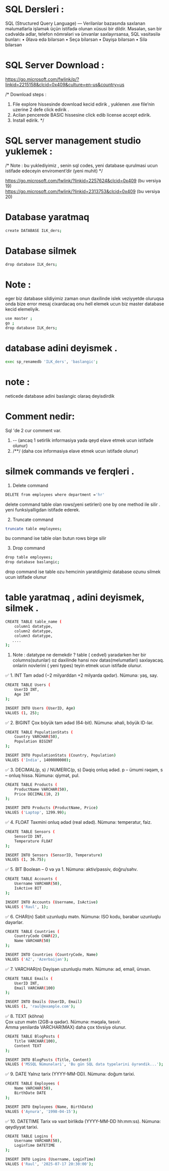 #  SQL Dersleri :


SQL (Structured Query Language) — Verilənlər bazasında saxlanan məlumatlarla 
işləmək üçün istifadə olunan xüsusi bir dildir.
Məsələn, sən bir cədvəldə adlar, telefon nömrələri və ünvanlar saxlayırsansa, SQL vasitəsilə bunları:
•	Əlavə edə bilərsən
•	Seçə bilərsən
•	Dəyişə bilərsən
•	Silə bilərsən




# SQL Server Download :
https://go.microsoft.com/fwlink/p/?linkid=2215158&clcid=0x409&culture=en-us&country=us

/*
Download steps : 
1. File explore hissesinde download kecid edirik , yuklenen .exe file’nin uzerine 2 defe click edirik . 
2. Acilan pencerede BASIC hissesine click edib license accept edirik. 
3. Install edirik.
*/

# SQL server management studio yuklemek :
/*
Note : bu yuklediyimiz , senin sql codes, yeni database qurulmasi ucun istifade edeceyin enviroment’dir (yeni muhit)
*/

https://go.microsoft.com/fwlink/?linkid=2257624&clcid=0x409  (bu versiya 19)
<br>
https://go.microsoft.com/fwlink/?linkid=2313753&clcid=0x409  (bu versiya 20)




# Database yaratmaq
```bash 
create DATABASE ILK_ders;
```

# Database silmek 
```bash
drop database ILK_ders;
```


# Note :
eger biz database sildiyimiz zaman onun daxilinde islek veziyyetde oluruqsa onda bize error mesaj cixardacaq
onu hell elemek ucun biz master database kecid elemeliyik.
```bash
use master ;
go ;
drop database ILK_ders;
```

# database adini deyismek .
```bash
exec sp_renamedb 'ILK_ders', 'baslangic';
```
# note :
neticede database adini baslangic olaraq deyisdirdik

# Comment nedir:
Sql 'de 2 cur comment var. 
1. --  (ancaq 1 setirlik informasiya yada qeyd elave etmek ucun istifade olunur)
2. /**/  (daha cox informasiya elave etmek ucun istifade olunur)


# silmek commands ve ferqleri .

1. Delete command
```bash
DELETE from employees where department ='hr'
```
delete command table olan rows(yeni setirleri) one by one method ile silir . yeni funksiyalligdan istifade ederek.

2. Truncate command
```bash
truncate table employees;
```
bu command ise table olan butun rows birge silir

3. Drop command
```bash
drop table employees;
drop database baslangic;
```
drop command ise table ozu hemcinin yaratdigimiz database ozunu silmek ucun istifade olunur

#  table yaratmaq , adini deyismek, silmek . 
```bash
CREATE TABLE table_name (
    column1 datatype,
    column2 datatype,
    column3 datatype,
   ....
);
```
1. Note : datatype ne demekdir ?
table ( cedvel) yaradarken her bir columns(sutunlar) oz daxilinde hansi nov datas(melumatlari) saxlayacaq. onlarin
novlerini ( yeni types) teyin etmek ucun istifade olunur.

✅ 1. INT
Tam ədəd (−2 milyarddan +2 milyarda qədər).
Nümunə: yaş, say.
```bash
CREATE TABLE Users (
    UserID INT,
    Age INT
);

INSERT INTO Users (UserID, Age)
VALUES (1, 25);
```
✅ 2. BIGINT
Çox böyük tam ədəd (64-bit).
Nümunə: əhali, böyük ID-lər.
```bash
CREATE TABLE PopulationStats (
    Country VARCHAR(50),
    Population BIGINT
);

INSERT INTO PopulationStats (Country, Population)
VALUES ('India', 1400000000);

```
✅ 3. DECIMAL(p, s) / NUMERIC(p, s)
Dəqiq onluq ədəd. p – ümumi rəqəm, s – onluq hissə.
Nümunə: qiymət, pul.
```bash
CREATE TABLE Products (
    ProductName VARCHAR(50),
    Price DECIMAL(10, 2)
);

INSERT INTO Products (ProductName, Price)
VALUES ('Laptop', 1299.99);

```
✅ 4. FLOAT
Təxmini onluq ədəd (real ədəd).
Nümunə: temperatur, faiz.
```bash
CREATE TABLE Sensors (
    SensorID INT,
    Temperature FLOAT
);

INSERT INTO Sensors (SensorID, Temperature)
VALUES (1, 36.75);

```
✅ 5. BIT
Boolean – 0 və ya 1.
Nümunə: aktiv/passiv, doğru/səhv.
```bash
CREATE TABLE Accounts (
    Username VARCHAR(50),
    IsActive BIT
);

INSERT INTO Accounts (Username, IsActive)
VALUES ('Raul', 1);

```
✅ 6. CHAR(n)
Sabit uzunluqlu mətn.
Nümunə: ISO kodu, bərabər uzunluqlu dəyərlər.
```bash
CREATE TABLE Countries (
    CountryCode CHAR(2),
    Name VARCHAR(50)
);

INSERT INTO Countries (CountryCode, Name)
VALUES ('AZ', 'Azerbaijan');

```
✅ 7. VARCHAR(n)
Dəyişən uzunluqlu mətn.
Nümunə: ad, email, ünvan.
```bash
CREATE TABLE Emails (
    UserID INT,
    Email VARCHAR(100)
);

INSERT INTO Emails (UserID, Email)
VALUES (1, 'raul@example.com');
```
✅ 8. TEXT (köhnə)  
Çox uzun mətn (2GB-a qədər).
Nümunə: məqalə, təsvir.<br>
Amma yenilərdə VARCHAR(MAX) daha çox tövsiyə olunur.
```bash
CREATE TABLE BlogPosts (
    Title VARCHAR(100),
    Content TEXT
);

INSERT INTO BlogPosts (Title, Content)
VALUES ('MSSQL Nümunələri', 'Bu gün SQL data typelərini öyrəndik...');

```

✅ 9. DATE
Yalnız tarix (YYYY-MM-DD).
Nümunə: doğum tarixi.
```bash
CREATE TABLE Employees (
    Name VARCHAR(50),
    BirthDate DATE
);

INSERT INTO Employees (Name, BirthDate)
VALUES ('Aynura', '1998-04-15');
```
✅ 10. DATETIME
Tarix və vaxt birlikdə (YYYY-MM-DD hh:mm:ss).
Nümunə: qeydiyyat tarixi.
```bash
CREATE TABLE Logins (
    Username VARCHAR(50),
    LoginTime DATETIME
);

INSERT INTO Logins (Username, LoginTime)
VALUES ('Raul', '2025-07-17 20:30:00');

```